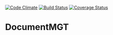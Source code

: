 [![Code Climate](https://codeclimate.com/github/andela-ookoro/DocumentMGT.svg)](https://codeclimate.com/github/andela-ookoro/DocumentMGT) [![Build Status](https://travis-ci.org/andela-ookoro/DocumentMGT.svg)](https://travis-ci.org/andela-ookoro/DocumentMGT)
[![Coverage Status](https://coveralls.io/repos/github/andela-ookoro/DocumentMGT/badge.svg?branch=production)](https://coveralls.io/github/andela-ookoro/DocumentMGT?branch=staging)

# DocumentMGT